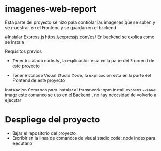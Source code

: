 # imagenes-web-report

Esta parte del proyecto se hizo para controlar las imagenes que se suben y se muestran en el Frontend y se guardan en el backend

#Instalar Express.js https://expressjs.com/es/  En backend se explica como se instala

Requisitos previos

- Tener instalado nodeJs , la explicacion esta en la parte del Frontend de este proyecto

- Tener instalado Visual Studio Code, la explicacion esta en la parte del Frontend de este proyecto



Instalacion Comando para instalar el framework: npm install express --save image  este comando se uso en el Backend , no hay necesidad de volverlo a ejecutar

# Despliege del proyecto
- Bajar el repositorio del proyecto
- Escribir en la linea de comandos de visual studio code:   node index   para ejecutarlo
